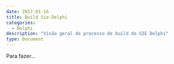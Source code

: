 ```yaml
---
date: 2017-01-16
title: Build Sie-Delphi
categories:
  - Delphi
description: "Visão geral do processo de build do SIE Delphi"
type: Document
---
```

Para fazer...
